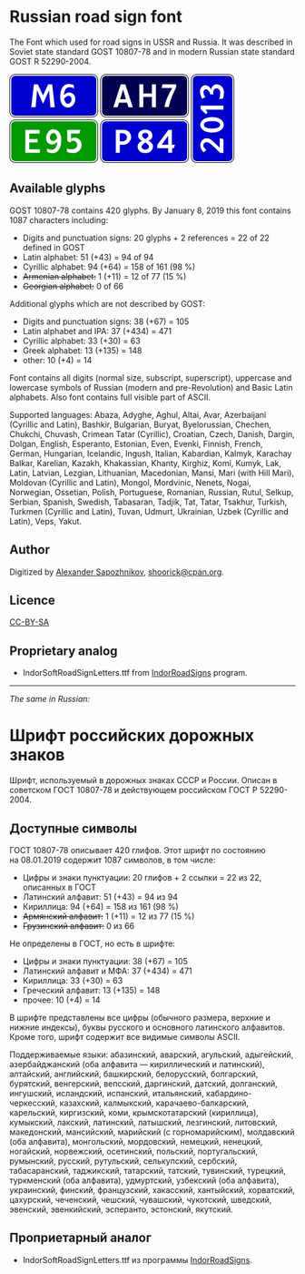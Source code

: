 Russian road sign font
======================

The Font which used for road signs in USSR and Russia.
It was described in Soviet state standard GOST 10807-78 and
in modern Russian state standard GOST R 52290-2004.

![Font sample](plates.png)

Available glyphs
----------------

GOST 10807-78 contains 420 glyphs.
By January 8, 2019 this font contains 1087 characters including:

* Digits and punctuation signs: 20 glyphs + 2 references = 22 of 22 defined in GOST
* Latin alphabet: 51 (+43) = 94 of 94
* Cyrillic alphabet: 94 (+64) = 158 of 161 (98 %)
* ~~Armenian alphabet:~~ 1 (+11) = 12 of 77 (15 %)
* ~~Georgian alphabet:~~ 0 of 66

Additional glyphs which are not described by GOST:

* Digits and punctuation signs: 38 (+67) = 105
* Latin alphabet and IPA: 37 (+434) = 471
* Cyrillic alphabet: 33 (+30) = 63
* Greek alphabet: 13 (+135) = 148
* other: 10 (+4) = 14

Font contains all digits (normal size, subscript, superscript),
uppercase and lowercase symbols of Russian (modern and pre-Revolution)
and Basic Latin alphabets. Also font contains full visible part of ASCII.

Supported languages:
Abaza, Adyghe, Aghul, Altai, Avar, Azerbaijani (Cyrillic and Latin), Bashkir,
Bulgarian, Buryat, Byelorussian, Chechen, Chukchi, Chuvash, Crimean Tatar
(Cyrillic), Croatian, Czech, Danish, Dargin, Dolgan, English, Esperanto,
Estonian, Even, Evenki, Finnish, French, German, Hungarian, Icelandic, Ingush,
Italian, Kabardian, Kalmyk, Karachay Balkar, Karelian, Kazakh, Khakassian,
Khanty, Kirghiz, Komi, Kumyk, Lak, Latin, Latvian, Lezgian, Lithuanian,
Macedonian, Mansi, Mari (with Hill Mari), Moldovan (Cyrillic and Latin),
Mongol, Mordvinic, Nenets, Nogai, Norwegian, Ossetian, Polish, Portuguese,
Romanian, Russian, Rutul, Selkup, Serbian, Spanish, Swedish, Tabasaran, Tadjik,
Tat, Tatar, Tsakhur, Turkish, Turkmen (Cyrillic and Latin), Tuvan, Udmurt,
Ukrainian, Uzbek (Cyrillic and Latin), Veps, Yakut.

Author
------

Digitized by [Alexander Sapozhnikov](http://shoorick.ru/), <shoorick@cpan.org>.

Licence
-------

[CC-BY-SA](http://creativecommons.org/licenses/by-sa/3.0/)

Proprietary analog
------------------

* IndorSoftRoadSignLetters.ttf from
[IndorRoadSigns](http://www.indorsoft.ru/products/roadsigns/) program.

--------------------------------------------------
_The same in Russian:_

Шрифт российских дорожных знаков
================================

Шрифт, используемый в дорожных знаках СССР и России.
Описан в советском ГОСТ 10807-78 и действующем российском ГОСТ Р 52290-2004.

Доступные символы
----------------

ГОСТ 10807-78 описывает 420 глифов.
Этот шрифт по состоянию на 08.01.2019 содержит 1087 символов, в том числе:

* Цифры и знаки пунктуации: 20 глифов + 2 ссылки = 22 из 22, описанных в ГОСТ
* Латинский алфавит: 51 (+43) = 94 из 94
* Кириллица: 94 (+64) = 158 из 161 (98 %)
* ~~Армянский алфавит:~~ 1 (+11) = 12 из 77 (15 %)
* ~~Грузинский алфавит:~~ 0 из 66

Не определены в ГОСТ, но есть в шрифте:

* Цифры и знаки пунктуации: 38 (+67) = 105
* Латинский алфавит и МФА: 37 (+434) = 471
* Кириллица: 33 (+30) = 63
* Греческий алфавит: 13 (+135) = 148
* прочее: 10 (+4) = 14

В шрифте представлены все цифры (обычного размера, верхние и нижние индексы),
буквы русского и основного латинского алфавитов. Кроме того, шрифт содержит все
видимые символы ASCII.

Поддерживаемые языки:
абазинский, аварский, агульский, адыгейский, азербайджанский (оба алфавита —
кириллический и латинский), алтайский, английский, башкирский, белорусский,
болгарский, бурятский, венгерский, вепсский, даргинский, датский, долганский,
ингушский, исландский, испанский, итальянский, кабардино-черкесский, казахский,
калмыкский, карачаево-балкарский, карельский, киргизский, коми,
крымскотатарский (кириллица), кумыкский, лакский, латинский, латышский,
лезгинский, литовский, македонский, мансийский, марийский (с горномарийским),
молдавский (оба алфавита), монгольский, мордовский, немецкий, ненецкий,
ногайский, норвежский, осетинский, польский, португальский, румынский, русский,
рутульский, селькупский, сербский, табасаранский, таджикский, татарский,
татский, тувинский, турецкий, туркменский (оба алфавита), удмуртский, узбекский
(оба алфавита), украинский, финский, французский, хакасский, хантыйский,
хорватский, цахурский, чеченский, чешский, чувашский, чукотский, шведский,
эвенский, эвенкийский, эсперанто, эстонский, якутский.

Проприетарный аналог
--------------------

* IndorSoftRoadSignLetters.ttf из программы
[IndorRoadSigns](http://www.indorsoft.ru/products/roadsigns/).
